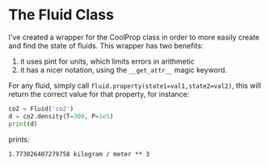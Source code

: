 # The Fluid Class

I've created a wrapper for the CoolProp class in order to more easily create and find the state of fluids. This wrapper has two benefits:

1. it uses pint for units, which limits errors in arithmetic
2. it has a nicer notation, using the `__get_attr__` magic keyword.

For any fluid, simply call `fluid.property(state1=val1,state2=val2)`, this will return the correct value for that property, for instance:

```python
co2 = Fluid('co2')
d = co2.density(T=300, P=1e5)
print(d)
```

prints:

```
1.773026407279758 kilogram / meter ** 3
```